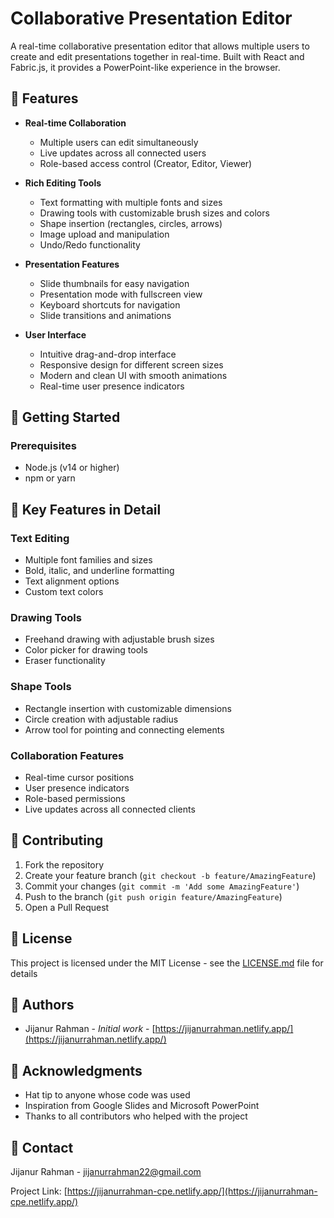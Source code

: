 # Collaborative Presentation Editor

A real-time collaborative presentation editor that allows multiple users to create and edit presentations together in real-time. Built with React and Fabric.js, it provides a PowerPoint-like experience in the browser.

## 🌟 Features

- **Real-time Collaboration**
  - Multiple users can edit simultaneously
  - Live updates across all connected users
  - Role-based access control (Creator, Editor, Viewer)

- **Rich Editing Tools**
  - Text formatting with multiple fonts and sizes
  - Drawing tools with customizable brush sizes and colors
  - Shape insertion (rectangles, circles, arrows)
  - Image upload and manipulation
  - Undo/Redo functionality

- **Presentation Features**
  - Slide thumbnails for easy navigation
  - Presentation mode with fullscreen view
  - Keyboard shortcuts for navigation
  - Slide transitions and animations

- **User Interface**
  - Intuitive drag-and-drop interface
  - Responsive design for different screen sizes
  - Modern and clean UI with smooth animations
  - Real-time user presence indicators

## 🚀 Getting Started

### Prerequisites

- Node.js (v14 or higher)
- npm or yarn


## 🎯 Key Features in Detail

### Text Editing
- Multiple font families and sizes
- Bold, italic, and underline formatting
- Text alignment options
- Custom text colors

### Drawing Tools
- Freehand drawing with adjustable brush sizes
- Color picker for drawing tools
- Eraser functionality

### Shape Tools
- Rectangle insertion with customizable dimensions
- Circle creation with adjustable radius
- Arrow tool for pointing and connecting elements

### Collaboration Features
- Real-time cursor positions
- User presence indicators
- Role-based permissions
- Live updates across all connected clients

## 🤝 Contributing

1. Fork the repository
2. Create your feature branch (`git checkout -b feature/AmazingFeature`)
3. Commit your changes (`git commit -m 'Add some AmazingFeature'`)
4. Push to the branch (`git push origin feature/AmazingFeature`)
5. Open a Pull Request

## 📝 License

This project is licensed under the MIT License - see the [LICENSE.md](LICENSE.md) file for details

## 👥 Authors

- Jijanur Rahman - *Initial work* - [https://jijanurrahman.netlify.app/](https://jijanurrahman.netlify.app/)

## 🙏 Acknowledgments

- Hat tip to anyone whose code was used
- Inspiration from Google Slides and Microsoft PowerPoint
- Thanks to all contributors who helped with the project

## 📧 Contact

Jijanur Rahman - [jijanurrahman22@gmail.com](mailto:jijanurrahman22@gmail.com)

Project Link: [https://jijanurrahman-cpe.netlify.app/](https://jijanurrahman-cpe.netlify.app/)
